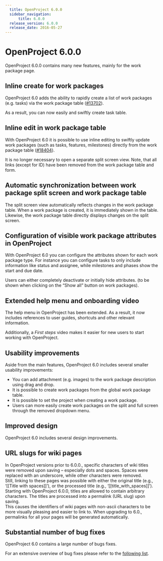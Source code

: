 ```yaml
---
  title: OpenProject 6.0.0
  sidebar_navigation:
      title: 6.0.0
  release_version: 6.0.0
  release_date: 2016-05-27
---
```


# OpenProject 6.0.0

OpenProject 6.0.0 contains many new features, mainly for the work
package page.

## Inline create for work packages

OpenProject 6.0 adds the ability to rapidly create a list of work packages (e.g. tasks) via the work package table ([#13702](https://community.openproject.com/work_packages/13702/activity)).

As a result, you can now easily and swiftly create task table.



## Inline edit in work package table

With OpenProject 6.0 it is possible to use inline editing to swiftly update work packages (such as tasks, features, milestones) directly from
the work package table ([#18404](https://community.openproject.com/work_packages/18404/activity)).

It is no longer necessary to open a separate split screen view. Note,
that all links (except for ID) have been removed from the work package
table and form.



## Automatic synchronization between work package split screen and work package table

The split screen view automatically reflects changes in the work package table.  When a work package is created, it is immediately shown in the
table. Likewise, the work package table directly displays changes on the
split screen.



## Configuration of visible work package attributes in OpenProject

With OpenProject 6.0 you can configure the attributes shown for each
work package type. For instance you can configure tasks to only include
information like status and assignee, while milestones and phases show
the start and due date.

Users can either completely deactivate or initially hide attributes. (to
be shown when clicking on the “Show all” button on work packages).



## Extended help menu and onboarding video

The help menu in OpenProject has been extended. As a result, it now
includes references to user guides, shortcuts and other relevant
information.

Additionally, a *First steps* video makes it easier for new users to
start working with OpenProject.



## Usability improvements

Aside from the main features, OpenProject 6.0 includes several smaller
usability improvements:

  - You can add attachment (e.g. images) to the work package description
    using drag and drop.
  - It is possible to create work packages from the global work package
    table.
  - It is possible to set the project when creating a work package.
  - Users can more easily create work packages on the split and full
    screen through the removed dropdown menu.

## Improved design

OpenProject 6.0 includes several design improvements.

 

## URL slugs for wiki pages

In OpenProject versions prior to 6.0.0., specific characters of wiki
titles were removed upon saving – especially dots and spaces. Spaces
were replaced with an underscore, while other characters were removed.  
Still, linking to these pages was possible with either the original
title (e.g., ‘\[\[Title with spaces\]\]’), or the processed title (e.g.,
‘\[\[title\_with\_spaces\]\]’).  
Starting with OpenProject 6.0.0, titles are allowed to contain arbitrary
characters. The titles are processed into a permalink (URL slug) upon
saving.  
This causes the identifiers of wiki pages with non-ascii characters to
be more visually pleasing and easier to link to. When upgrading to 6.0.,
permalinks for all your pages will be generated automatically.

 

##  **Substantial number of bug fixes**

OpenProject 6.0 contains a large number of bugs fixes.

For an extensive overview of bug fixes please refer to the [following
list](https://community.openproject.com/projects/openproject/work_packages?query_props=%7B%22c%22:%5B%22id%22,%22type%22,%22status%22,%22subject%22,%22assigned_to%22%5D,%22t%22:%22parent:desc%22,%22f%22:%5B%7B%22n%22:%22fixed_version_id%22,%22o%22:%22%253D%22,%22t%22:%22list_optional%22,%22v%22:%22666%22%7D,%7B%22n%22:%22type_id%22,%22o%22:%22%253D%22,%22t%22:%22list_model%22,%22v%22:%221%22%7D,%7B%22n%22:%22subproject_id%22,%22o%22:%22*%22,%22t%22:%22list_subprojects%22%7D%5D,%22pa%22:1,%22pp%22:20%7D).

